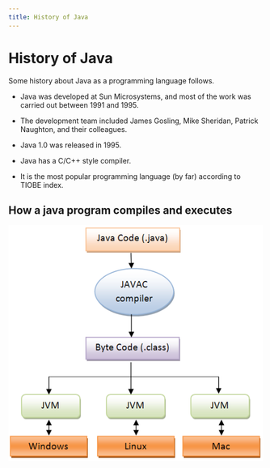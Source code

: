 ```yaml
---
title: History of Java 
---
```

# History of Java

Some history about Java as a programming language follows.

* Java was developed at Sun Microsystems, and most of the work was carried out between 1991 and 1995.

* The development team included James Gosling, Mike Sheridan, Patrick Naughton, and their colleagues.

* Java 1.0 was released in 1995.

* Java has a C/C++ style compiler.

* It is the most popular programming language \(by far\) according to TIOBE index.

## How a java program compiles and executes

![](/fig/javaCompileExecute.png)
